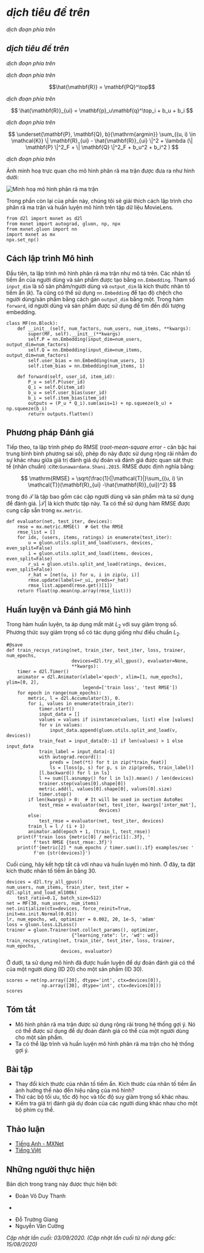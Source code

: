 <!-- ===================== Bắt đầu dịch Phần 1 ==================== -->

<!--
# Matrix Factorization
-->

# *dịch tiêu đề trên*


<!--
Matrix Factorization :cite:`Koren.Bell.Volinsky.2009` is a well-established algorithm in the recommender systems literature.
The first version of matrix factorization model is proposed by Simon Funk in a famous [blog post](https://sifter.org/~simon/journal/20061211.html) 
in which he described the idea of factorizing the interaction matrix.
It then became widely known due to the Netflix contest which was held in 2006.
At that time, Netflix, a media-streaming and video-rental company, announced a contest to improve its recommender system performance.
The best team that can improve on the Netflix baseline, i.e., Cinematch), by 10 percent would win a one million USD prize.
As such, this contest attracted a lot of attention to the field of recommender system research.
Subsequently, the grand prize was won by the BellKor's Pragmatic Chaos team, a combined team of BellKor, Pragmatic Theory, and BigChaos (you do not need to worry about these algorithms now).
Although the final score was the result of an ensemble solution (i.e., a combination of many algorithms), 
the matrix factorization algorithm played a critical role in the final blend.
The technical report the Netflix Grand Prize solution :cite:`Toscher.Jahrer.Bell.2009` provides a detailed introduction to the adopted model.
In this section, we will dive into the details of the matrix factorization model and its implementation.
-->

*dịch đoạn phía trên*


<!--
## The Matrix Factorization Model
-->

## *dịch tiêu đề trên*


<!--
Matrix factorization is a class of collaborative filtering models.
Specifically, the model factorizes the user-item interaction matrix (e.g., rating matrix)
into the product of two lower-rank matrices, capturing the low-rank structure of the user-item interactions.
-->

*dịch đoạn phía trên*


<!--
Let $\mathbf{R} \in \mathbb{R}^{m \times n}$ denote the interaction matrix with $m$ users and $n$ items,
and the values of $\mathbf{R}$ represent explicit ratings.
The user-item interaction will be factorized into a user latent matrix $\mathbf{P} \in \mathbb{R}^{m \times k}$ 
and an item latent matrix $\mathbf{Q} \in \mathbb{R}^{n \times k}$, where $k \ll m, n$, is the latent factor size.
Let $\mathbf{p}_u$ denote the $u^\mathrm{th}$ row of $\mathbf{P}$ and $\mathbf{q}_i$ denote the $i^\mathrm{th}$ row of $\mathbf{Q}$.
For a given item $i$, the elements of $\mathbf{q}_i$ measure the extent to which the item possesses those characteristics such as the genres and languages of a movie.
For a given user $u$, the elements of $\mathbf{p}_u$ measure the extent of interest the user has in items' corresponding characteristics.
These latent factors might measure obvious dimensions as mentioned in those examples or are completely uninterpretable.
The predicted ratings can be estimated by
-->

*dịch đoạn phía trên*


$$\hat{\mathbf{R}} = \mathbf{PQ}^\top$$


<!--
where $\hat{\mathbf{R}}\in \mathbb{R}^{m \times n}$ is the predicted rating matrix which has the same shape as $\mathbf{R}$.
One major problem of this prediction rule is that users/items biases can not be modeled.
For example, some users tend to give higher ratings or some items always get lower ratings due to poorer quality.
These biases are commonplace in real-world applications.
To capture these biases, user specific and item specific bias terms are introduced.
Specifically, the predicted rating user $u$ gives to item $i$ is calculated by
-->

*dịch đoạn phía trên*


$$
\hat{\mathbf{R}}_{ui} = \mathbf{p}_u\mathbf{q}^\top_i + b_u + b_i
$$


<!--
Then, we train the matrix factorization model by minimizing the mean squared error between predicted rating scores and real rating scores.
The objective function is defined as follows:
-->

*dịch đoạn phía trên*


$$
\underset{\mathbf{P}, \mathbf{Q}, b}{\mathrm{argmin}} \sum_{(u, i) \in \mathcal{K}} \| \mathbf{R}_{ui} -
\hat{\mathbf{R}}_{ui} \|^2 + \lambda (\| \mathbf{P} \|^2_F + \| \mathbf{Q}
\|^2_F + b_u^2 + b_i^2 )
$$


<!--
where $\lambda$ denotes the regularization rate.
The regularizing term $\lambda (\| \mathbf{P} \|^2_F + \| \mathbf{Q}\|^2_F + b_u^2 + b_i^2 )$ is used to avoid over-fitting by penalizing the magnitude of the parameters.
The $(u, i)$ pairs for which $\mathbf{R}_{ui}$ is known are stored in the set $\mathcal{K}=\{(u, i) \mid \mathbf{R}_{ui} \text{ is known}\}$.
The model parameters can be learned with an optimization algorithm, such as Stochastic Gradient Descent and Adam.
-->

*dịch đoạn phía trên*

<!-- ===================== Kết thúc dịch Phần 1 ===================== -->

<!-- ===================== Bắt đầu dịch Phần 2 ===================== -->

<!--
An intuitive illustration of the matrix factorization model is shown below:
-->

Ảnh minh hoạ trực quan cho mô hình phân rã ma trận được đưa ra như hình dưới:


<!--
![Illustration of matrix factorization model](../img/rec-mf.svg)
-->

![Minh hoạ mô hình phân rã ma trận](../img/rec-mf.svg)


<!--
In the rest of this section, we will explain the implementation of matrix factorization and train the model on the MovieLens dataset.
-->

Trong phần còn lại của phần này, chúng tôi sẽ giải thích cách lập trình cho phân rã ma trận và huấn luyện mô hình trên tập dữ liệu MovieLens.


```{.python .input  n=2}
from d2l import mxnet as d2l
from mxnet import autograd, gluon, np, npx
from mxnet.gluon import nn
import mxnet as mx
npx.set_np()
```


<!--
## Model Implementation
-->

## Cách lập trình Mô hình


<!--
First, we implement the matrix factorization model described above.
The user and item latent factors can be created with the `nn.Embedding`.
The `input_dim` is the number of items/users and the (`output_dim`) is the dimension of the latent factors ($k$).
We can also use `nn.Embedding` to create the user/item biases by setting the `output_dim` to one.
In the `forward` function, user and item ids are used to look up the embeddings.
-->

Đầu tiên, ta lập trình mô hình phân rã ma trận như mô tả trên.
Các nhân tố tiềm ẩn của người dùng và sản phẩm được tạo bằng `nn.Embedding`.
Tham số `input_dim` là số sản phẩm/người dùng và `output_dim` là kích thước nhân tố tiềm ẩn ($k$).
Ta cũng có thể sử dụng `nn.Embedding` để tạo độ chệch cho người dùng/sản phẩm bằng cách gán `output_dim` bằng một.
Trong hàm `forward`, id người dùng và sản phẩm được sử dụng để tìm đến đối tượng embedding.


```{.python .input  n=4}
class MF(nn.Block):
    def __init__(self, num_factors, num_users, num_items, **kwargs):
        super(MF, self).__init__(**kwargs)
        self.P = nn.Embedding(input_dim=num_users, output_dim=num_factors)
        self.Q = nn.Embedding(input_dim=num_items, output_dim=num_factors)
        self.user_bias = nn.Embedding(num_users, 1)
        self.item_bias = nn.Embedding(num_items, 1)

    def forward(self, user_id, item_id):
        P_u = self.P(user_id)
        Q_i = self.Q(item_id)
        b_u = self.user_bias(user_id)
        b_i = self.item_bias(item_id)
        outputs = (P_u * Q_i).sum(axis=1) + np.squeeze(b_u) + np.squeeze(b_i)
        return outputs.flatten()
```


<!--
## Evaluation Measures
-->

## Phương pháp Đánh giá


<!--
We then implement the RMSE (root-mean-square error) measure, which is commonly used to measure the differences between rating scores 
predicted by the model and the actually observed ratings (ground truth) :cite:`Gunawardana.Shani.2015`. RMSE is defined as:
-->

Tiếp theo, ta lập trình phép đo RMSE (*root-mean-square error* - căn bậc hai trung bình bình phương sai số), phép đo này được sử dụng rộng rãi nhằm đo sự khác nhau giữa giá trị đánh giá
dự đoán và đánh giá được quan sát thực tế (nhãn chuẩn) :cite:`Gunawardana.Shani.2015`. RMSE được định nghĩa bằng:


$$
\mathrm{RMSE} = \sqrt{\frac{1}{|\mathcal{T}|}\sum_{(u, i) \in \mathcal{T}}(\mathbf{R}_{ui} -\hat{\mathbf{R}}_{ui})^2}
$$


<!--
where $\mathcal{T}$ is the set consisting of pairs of users and items that you want to evaluate on.
$|\mathcal{T}|$ is the size of this set. We can use the RMSE function provided by `mx.metric`.
-->

trong đó $\mathcal{T}$ là tập bao gồm các cặp người dùng và sản phẩm mà ta sử dụng để đánh giá.
$|\mathcal{T}|$ là kích thước tập này. Ta có thể sử dụng hàm RMSE được cung cấp sẵn trong `mx.metric`.


```{.python .input  n=3}
def evaluator(net, test_iter, devices):
    rmse = mx.metric.RMSE()  # Get the RMSE
    rmse_list = []
    for idx, (users, items, ratings) in enumerate(test_iter):
        u = gluon.utils.split_and_load(users, devices, even_split=False)
        i = gluon.utils.split_and_load(items, devices, even_split=False)
        r_ui = gluon.utils.split_and_load(ratings, devices, even_split=False)
        r_hat = [net(u, i) for u, i in zip(u, i)]
        rmse.update(labels=r_ui, preds=r_hat)
        rmse_list.append(rmse.get()[1])
    return float(np.mean(np.array(rmse_list)))
```


<!--
## Training and Evaluating the Model
-->

## Huấn luyện và Đánh giá Mô hình


<!--
In the training function, we adopt the $L_2$ loss with weight decay.
The weight decay mechanism has the same effect as the $L_2$ regularization.
-->

Trong hàm huấn luyện, ta áp dụng mất mát $L_2$ với suy giảm trọng số.
Phương thức suy giảm trọng số có tác dụng giống như điều chuẩn $L_2$.


```{.python .input  n=4}
#@save
def train_recsys_rating(net, train_iter, test_iter, loss, trainer, num_epochs,
                        devices=d2l.try_all_gpus(), evaluator=None,
                        **kwargs):
    timer = d2l.Timer()
    animator = d2l.Animator(xlabel='epoch', xlim=[1, num_epochs], ylim=[0, 2],
                            legend=['train loss', 'test RMSE'])
    for epoch in range(num_epochs):
        metric, l = d2l.Accumulator(3), 0.
        for i, values in enumerate(train_iter):
            timer.start()
            input_data = []
            values = values if isinstance(values, list) else [values]
            for v in values:
                input_data.append(gluon.utils.split_and_load(v, devices))
            train_feat = input_data[0:-1] if len(values) > 1 else input_data
            train_label = input_data[-1]
            with autograd.record():
                preds = [net(*t) for t in zip(*train_feat)]
                ls = [loss(p, s) for p, s in zip(preds, train_label)]
            [l.backward() for l in ls]
            l += sum([l.asnumpy() for l in ls]).mean() / len(devices)
            trainer.step(values[0].shape[0])
            metric.add(l, values[0].shape[0], values[0].size)
            timer.stop()
        if len(kwargs) > 0:  # It will be used in section AutoRec
            test_rmse = evaluator(net, test_iter, kwargs['inter_mat'],
                                  devices)
        else:
            test_rmse = evaluator(net, test_iter, devices)
        train_l = l / (i + 1)
        animator.add(epoch + 1, (train_l, test_rmse))
    print(f'train loss {metric[0] / metric[1]:.3f}, '
          f'test RMSE {test_rmse:.3f}')
    print(f'{metric[2] * num_epochs / timer.sum():.1f} examples/sec '
          f'on {str(devices)}')
```


<!--
Finally, let us put all things together and train the model.
Here, we set the latent factor dimension to 30.
-->

Cuối cùng, hãy kết hợp tất cả với nhau và huấn luyện mô hình.
Ở đây, ta đặt kích thước nhân tố tiềm ẩn bằng 30.


```{.python .input  n=5}
devices = d2l.try_all_gpus()
num_users, num_items, train_iter, test_iter = d2l.split_and_load_ml100k(
    test_ratio=0.1, batch_size=512)
net = MF(30, num_users, num_items)
net.initialize(ctx=devices, force_reinit=True, init=mx.init.Normal(0.01))
lr, num_epochs, wd, optimizer = 0.002, 20, 1e-5, 'adam'
loss = gluon.loss.L2Loss()
trainer = gluon.Trainer(net.collect_params(), optimizer,
                        {"learning_rate": lr, 'wd': wd})
train_recsys_rating(net, train_iter, test_iter, loss, trainer, num_epochs,
                    devices, evaluator)
```


<!--
Below, we use the trained model to predict the rating that a user (ID 20) might give to an item (ID 30).
-->

Ở dưới, ta sử dụng mô hình đã được huấn luyện để dự đoán đánh giá có thể của một người dùng (ID 20) cho một sản phẩm (ID 30).


```{.python .input  n=6}
scores = net(np.array([20], dtype='int', ctx=devices[0]),
             np.array([30], dtype='int', ctx=devices[0]))
scores
```

## Tóm tắt

<!--
* The matrix factorization model is widely used in recommender systems.  It can be used to predict ratings that a user might give to an item.
* We can implement and train matrix factorization for recommender systems.
-->

* Mô hình phân rã ma trận được sử dụng rộng rãi trong hệ thống gợi ý. Nó có thể được sử dụng để dự đoán đánh giá có thể của một người dùng cho một sản phẩm.
* Ta có thể lập trình và huấn luyện mô hình phân rã ma trận cho hệ thống gợi ý.


## Bài tập

<!--
* Vary the size of latent factors. How does the size of latent factors influence the model performance?
* Try different optimizers, learning rates, and weight decay rates.
* Check the predicted rating scores of other users for a specific movie.
-->

* Thay đổi kích thước của nhân tố tiềm ẩn. Kích thước của nhân tố tiềm ẩn ảnh hướng thế nào đến hiệu năng của mô hình?
* Thử các bộ tối ưu, tốc độ học và tốc độ suy giảm trọng số khác nhau.
* Kiểm tra giá trị đánh giá dự đoán của các người dùng khác nhau cho một bộ phim cụ thể.


<!-- ===================== Kết thúc dịch Phần 2 ===================== -->


## Thảo luận
* [Tiếng Anh - MXNet](https://discuss.d2l.ai/t/400)
* [Tiếng Việt](https://forum.machinelearningcoban.com/c/d2l)


## Những người thực hiện
Bản dịch trong trang này được thực hiện bởi:
<!--
Tác giả của mỗi Pull Request điền tên mình và tên những người review mà bạn thấy
hữu ích vào từng phần tương ứng. Mỗi dòng một tên, bắt đầu bằng dấu `*`.

Tên đầy đủ của các reviewer có thể được tìm thấy tại https://github.com/aivivn/d2l-vn/blob/master/docs/contributors_info.md
-->

* Đoàn Võ Duy Thanh
<!-- Phần 1 -->
* 

<!-- Phần 2 -->
* Đỗ Trường Giang
* Nguyễn Văn Cường

*Cập nhật lần cuối: 03/09/2020. (Cập nhật lần cuối từ nội dung gốc: 15/08/2020)*
